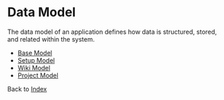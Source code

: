 # Data Model

The data model of an application defines how data is structured, stored, and related within the system.

- [Base Model](./model_data_base.md)
- [Setup Model](./model_data_setup.md)
- [Wiki Model](./model_data_wiki.md)
- [Project Model](./model_data_project.md)

Back to [Index](../index.md)

